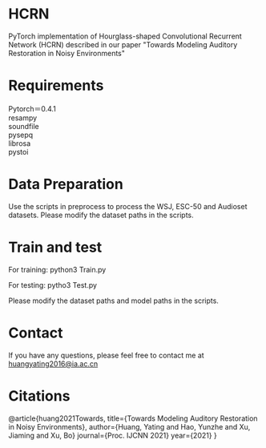 # HCRN
PyTorch implementation of Hourglass-shaped Convolutional Recurrent Network (HCRN) described in our paper "Towards Modeling Auditory Restoration in Noisy Environments"

# Requirements
Pytorch＝0.4.1  
resampy  
soundfile   
pysepq  
librosa  
pystoi

# Data Preparation
Use the scripts in preprocess to process the WSJ, ESC-50 and Audioset datasets. Please modify the dataset paths in the scripts.

# Train and test
For training:  python3 Train.py

For testing:  pytho3 Test.py

Please modify the dataset paths and model paths in the scripts.

# Contact
If you have any questions, please feel free to contact me at huangyating2016@ia.ac.cn

# Citations
@article{huang2021Towards,
  title={Towards Modeling Auditory Restoration
in Noisy Environments},
  author={Huang, Yating and Hao, Yunzhe and Xu, Jiaming and Xu, Bo}
  journal={Proc. IJCNN 2021}
  year={2021}
}
